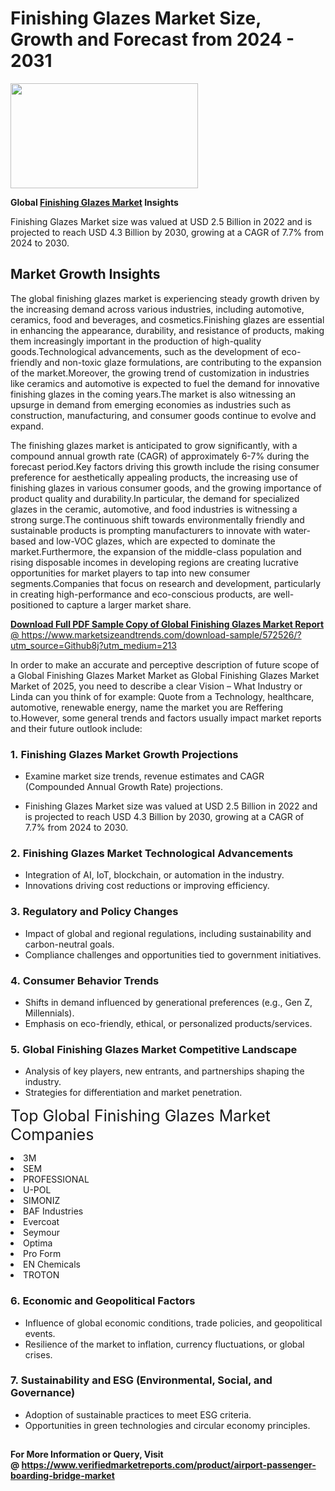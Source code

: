 <H1>Finishing Glazes Market Size, Growth and Forecast from 2024 - 2031</H1><img class="aligncenter size-medium wp-image-584254" src="https://thirdeyenews.in/wp-content/uploads/2024/09/Global-Market-Research-300x168.jpeg" alt="" width="300" height="168" /><p><strong>Global&nbsp;<a href="https://www.marketsizeandtrends.com/download-sample/572526/?utm_source=Github8j?utm_medium=213">Finishing Glazes Market</a> Insights</strong></p><p>Finishing Glazes Market size was valued at USD 2.5 Billion in 2022 and is projected to reach USD 4.3 Billion by 2030, growing at a CAGR of 7.7% from 2024 to 2030.</p><p><h2>Market Growth Insights</h2> <p>The global finishing glazes market is experiencing steady growth driven by the increasing demand across various industries, including automotive, ceramics, food and beverages, and cosmetics.Finishing glazes are essential in enhancing the appearance, durability, and resistance of products, making them increasingly important in the production of high-quality goods.Technological advancements, such as the development of eco-friendly and non-toxic glaze formulations, are contributing to the expansion of the market.Moreover, the growing trend of customization in industries like ceramics and automotive is expected to fuel the demand for innovative finishing glazes in the coming years.The market is also witnessing an upsurge in demand from emerging economies as industries such as construction, manufacturing, and consumer goods continue to evolve and expand.</p> <p><a href="#"></a></p> <p>The finishing glazes market is anticipated to grow significantly, with a compound annual growth rate (CAGR) of approximately 6-7% during the forecast period.Key factors driving this growth include the rising consumer preference for aesthetically appealing products, the increasing use of finishing glazes in various consumer goods, and the growing importance of product quality and durability.In particular, the demand for specialized glazes in the ceramic, automotive, and food industries is witnessing a strong surge.The continuous shift towards environmentally friendly and sustainable products is prompting manufacturers to innovate with water-based and low-VOC glazes, which are expected to dominate the market.Furthermore, the expansion of the middle-class population and rising disposable incomes in developing regions are creating lucrative opportunities for market players to tap into new consumer segments.Companies that focus on research and development, particularly in creating high-performance and eco-conscious products, are well-positioned to capture a larger market share.</p> <p><a href="#"></p><p><span class=""><strong>Download Full PDF Sample Copy of Global Finishing Glazes Market Report</strong> @ <a href="https://www.marketsizeandtrends.com/download-sample/572526/?utm_source=Github8j?utm_medium=213" target="_blank">https://www.marketsizeandtrends.com/download-sample/572526/?utm_source=Github8j?utm_medium=213</a></span></p><p>In order to make an accurate and perceptive description of future scope of a Global&nbsp;Finishing Glazes Market Market as Global&nbsp;Finishing Glazes Market Market of 2025, you need to describe a clear Vision &ndash; What Industry or Linda can you think of for example: Quote from a Technology, healthcare, automotive, renewable energy, name the market you are Reffering to.However, some general trends and factors usually impact market reports and their future outlook include:</p><h3>1.&nbsp;<strong>Finishing Glazes Market Growth Projections</strong></h3><ul><li>Examine market size trends, revenue estimates and CAGR (Compounded Annual Growth Rate) projections.</li><li><p>Finishing Glazes Market size was valued at USD 2.5 Billion in 2022 and is projected to reach USD 4.3 Billion by 2030, growing at a CAGR of 7.7% from 2024 to 2030.</p></li></ul><h3>2.&nbsp;<strong>Finishing Glazes Market Technological Advancements</strong></h3><ul><li>Integration of AI, IoT, blockchain, or automation in the industry.</li><li>Innovations driving cost reductions or improving efficiency.</li></ul><h3>3.&nbsp;<strong>Regulatory and Policy Changes</strong></h3><ul><li>Impact of global and regional regulations, including sustainability and carbon-neutral goals.</li><li>Compliance challenges and opportunities tied to government initiatives.</li></ul><h3>4.&nbsp;<strong>Consumer Behavior Trends</strong></h3><ul><li>Shifts in demand influenced by generational preferences (e.g., Gen Z, Millennials).</li><li>Emphasis on eco-friendly, ethical, or personalized products/services.</li></ul><h3>5.&nbsp;<strong>Global Finishing Glazes Market Competitive Landscape</strong></h3><ul><li>Analysis of key players, new entrants, and partnerships shaping the industry.</li><li>Strategies for differentiation and market penetration.</li></ul><p data-pm-slice="1 1 []"><span style="color: inherit; font-family: inherit; font-size: 25px;">Top Global Finishing Glazes Market Companies</span></p><div class="" data-test-id=""><p><li>3M</li><li> SEM</li><li> PROFESSIONAL</li><li> U-POL</li><li> SIMONIZ</li><li> BAF Industries</li><li> Evercoat</li><li> Seymour</li><li> Optima</li><li> Pro Form</li><li> EN Chemicals</li><li> TROTON</li></p></div><h3>6.&nbsp;<strong>Economic and Geopolitical Factors</strong></h3><ul><li>Influence of global economic conditions, trade policies, and geopolitical events.</li><li>Resilience of the market to inflation, currency fluctuations, or global crises.</li></ul><h3>7.&nbsp;<strong>Sustainability and ESG (Environmental, Social, and Governance)</strong></h3><ul><li>Adoption of sustainable practices to meet ESG criteria.</li><li>Opportunities in green technologies and circular economy principles.</li></ul><h2><strong style="font-size: 14px;">For More Information or Query, Visit @&nbsp;</strong><a style="background-color: #ffffff; font-size: 14px;" href="https://www.marketsizeandtrends.com/report/finishing-glazes-market/" target="_blank">https://www.verifiedmarketreports.com/product/airport-passenger-boarding-bridge-market</a></h2>